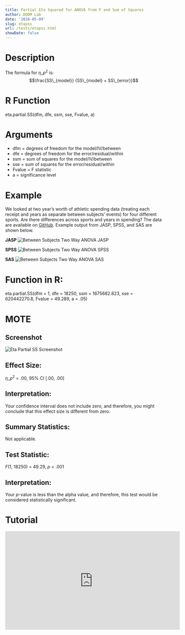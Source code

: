 ```yaml
---
title: Partial Eta Squared for ANOVA from F and Sum of Squares
author: DOOM Lab
date: '2018-05-09'
slug: etapss
url: /tests/etapss.html
showDate: false
---
```


<script src="//yihui.name/js/math-code.js"></script>
<script type = "text/x-mathjax-config">
MathJax.Hub.Config({
tex2jax: {
inlineMath: [['$', '$']],
}
})
</script>
<script async
src="//cdn.bootcss.com/mathjax/2.7.1/MathJax.js?config=TeX-MML-AM_CHTML">
</script>

# Description   

The formula for $\eta\_p^2$ is: $$\frac{SS\_{model}} {SS\_{model} + SS\_{error}}$$

# R Function

eta.partial.SS(dfm, dfe, ssm, sse, Fvalue, a)

# Arguments 

+ dfm = degrees of freedom for the model/IV/between   
+ dfe = degrees of freedom for the error/residual/within 
+ ssm = sum of squares for the model/IV/between
+ sse = sum of squares for the error/residual/within
+ Fvalue = F statistic   
+ a	= significance level

# Example  

We looked at two year’s worth of athletic spending data (treating each receipt and years as separate between subjects’ events) for four different sports. Are there differences across sports and years in spending? The data are available on [GitHub](https://github.com/doomlab/shiny-server/tree/master/MOTE/examples). Example output from JASP, SPSS, and SAS are shown below.

**JASP**
![Between Subjects Two Way ANOVA JASP](https://raw.githubusercontent.com/doomlab/shiny-server/master/MOTE/examples/bn%202%20anova%20JASP.png)

**SPSS**
![Between Subjects Two Way ANOVA SPSS](https://raw.githubusercontent.com/doomlab/shiny-server/master/MOTE/examples/bn%202%20anova%20SPSS.png)

**SAS**
![Between Subjects Two Way ANOVA SAS](https://raw.githubusercontent.com/doomlab/shiny-server/master/MOTE/examples/bn%202%20anova%20SAS.PNG)

# Function in R: 

eta.partial.SS(dfm = 1, dfe = 18250, ssm = 1675682.823, sse = 620442270.8, Fvalue = 49.289, a = .05)

# MOTE

## Screenshot

![Eta Partial SS Screenshot](../images/etapartialss.jpg)

## Effect Size:

$\eta\_p^2$ = .00, 95% CI [.00, .00]

## Interpretation: 

Your confidence interval does not include zero, and therefore, you might conclude that this effect size is different from zero.

## Summary Statistics: 

Not applicable. 

## Test Statistic: 

*F*(1, 18250) = 49.29, *p* < .001

## Interpretation: 

Your *p*-value is less than the alpha value, and therefore, this test would be considered statistically significant.

# Tutorial

<iframe width="560" height="315" src="https://www.youtube.com/embed/qVeBv2yqVTM" frameborder="0" allow="autoplay; encrypted-media" allowfullscreen></iframe>
